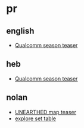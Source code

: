 # pr

## english
* [Qualcomm season teaser](https://www.youtube.com/watch?v=B0CU-GzCc50)

## heb
* [Qualcomm season teaser](https://www.youtube.com/watch?v=S6Gw4psux4Q)

## nolan
* [UNEARTHED map teaser](https://www.youtube.com/watch?v=exWkcUBS0j8)
* [explore set table](https://www.youtube.com/watch?v=aNYTFk9PsVo)